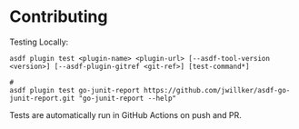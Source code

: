 # Contributing

Testing Locally:

```shell
asdf plugin test <plugin-name> <plugin-url> [--asdf-tool-version <version>] [--asdf-plugin-gitref <git-ref>] [test-command*]

#
asdf plugin test go-junit-report https://github.com/jwillker/asdf-go-junit-report.git "go-junit-report --help"
```

Tests are automatically run in GitHub Actions on push and PR.
